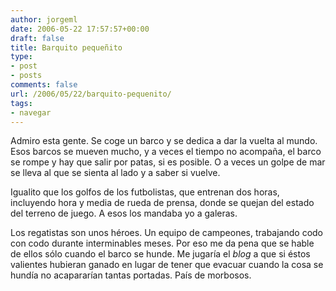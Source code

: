 ```yaml
---
author: jorgeml
date: 2006-05-22 17:57:57+00:00
draft: false
title: Barquito pequeñito
type: 
- post
- posts
comments: false
url: /2006/05/22/barquito-pequenito/
tags:
- navegar
---
```


Admiro esta gente. Se coge un barco y se dedica a dar la vuelta al mundo. Esos barcos se mueven mucho, y a veces el tiempo no acompaña, el barco se rompe y hay que salir por patas, si es posible. O a veces un golpe de mar se lleva al que se sienta al lado y a saber si vuelve.

Igualito que los golfos de los futbolistas, que entrenan dos horas, incluyendo hora y media de rueda de prensa, donde se quejan del estado del terreno de juego. A esos los mandaba yo a galeras.

Los regatistas son unos héroes. Un equipo de campeones, trabajando codo con codo durante interminables meses. Por eso me da pena que se hable de ellos sólo cuando el barco se hunde. Me jugaría el _blog_ a que si éstos valientes hubieran ganado en lugar de tener que evacuar cuando la cosa se hundía no acapararían tantas portadas. País de morbosos.
